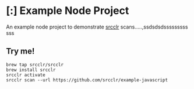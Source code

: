 # [:] Example Node Project

An example node project to demonstrate [srcclr](https://www.srsscclr.com) scans.....,ssdsdsdsssssssss
sss
## Try me!

```
brew tap srcclr/srcclr
brew install srcclr
srcclr activate
srcclr scan --url https://github.com/srcclr/example-javascript
```
